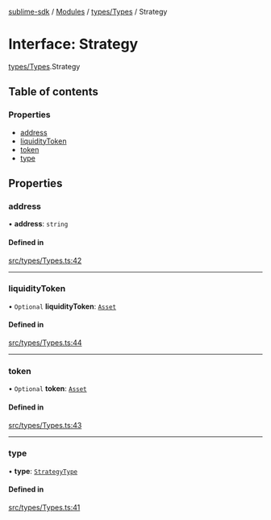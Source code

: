[sublime-sdk](../README.md) / [Modules](../modules.md) / [types/Types](../modules/types_Types.md) / Strategy

# Interface: Strategy

[types/Types](../modules/types_Types.md).Strategy

## Table of contents

### Properties

- [address](types_Types.Strategy.md#address)
- [liquidityToken](types_Types.Strategy.md#liquiditytoken)
- [token](types_Types.Strategy.md#token)
- [type](types_Types.Strategy.md#type)

## Properties

### address

• **address**: `string`

#### Defined in

[src/types/Types.ts:42](https://github.com/sublime-finance/sublime-sdk/blob/1be39aa/src/types/Types.ts#L42)

___

### liquidityToken

• `Optional` **liquidityToken**: [`Asset`](types_Types.Asset.md)

#### Defined in

[src/types/Types.ts:44](https://github.com/sublime-finance/sublime-sdk/blob/1be39aa/src/types/Types.ts#L44)

___

### token

• `Optional` **token**: [`Asset`](types_Types.Asset.md)

#### Defined in

[src/types/Types.ts:43](https://github.com/sublime-finance/sublime-sdk/blob/1be39aa/src/types/Types.ts#L43)

___

### type

• **type**: [`StrategyType`](../enums/types_Types.StrategyType.md)

#### Defined in

[src/types/Types.ts:41](https://github.com/sublime-finance/sublime-sdk/blob/1be39aa/src/types/Types.ts#L41)
